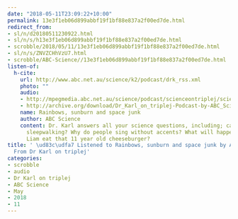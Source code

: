 ```yaml
---
date: "2018-05-11T23:09:22+10:00"
permalink: 13e3f1eb06d899abbf19f1bf88e837a2f00ed7de.html
redirect_from:
- sl/n/d20180511230922.html
- sl/n/s/h13e3f1eb06d899abbf19f1bf88e837a2f00ed7de.html
- scrobble/2018/05/11/13e3f1eb06d899abbf19f1bf88e837a2f00ed7de.html
- sl/n/s/ZNVZCHhVzU7.html
- scrobble/ABC-Science//13e3f1eb06d899abbf19f1bf88e837a2f00ed7de.html
listen-of:
  h-cite:
    url: http://www.abc.net.au/science/k2/podcast/drk_rss.xml
    photo: ""
    audio:
    - http://mpegmedia.abc.net.au/science/podcast/scienceontriplej/scienceontriplej20180412.mp3
    - http://archive.org/download/Dr_Karl_on_triplej-Podcast-by-ABC_Science/Rainbows_sunburn_and_space_junk.mp3
    name: Rainbows, sunburn and space junk
    author: ABC Science
    content: Dr. Karl answers all your science questions, including; can you prevent
      sleepwalking? Why do people sing without accents? What will happen if Ben and
      Liam eat that 11 year old cheeseburger?
title: ' \ud83c\udfa7 Listened to Rainbows, sunburn and space junk by ABC Science
  From Dr Karl on triplej'
categories:
- scrobble
- audio
- Dr Karl on triplej
- ABC Science
- May
- 2018
- 11
---
```

